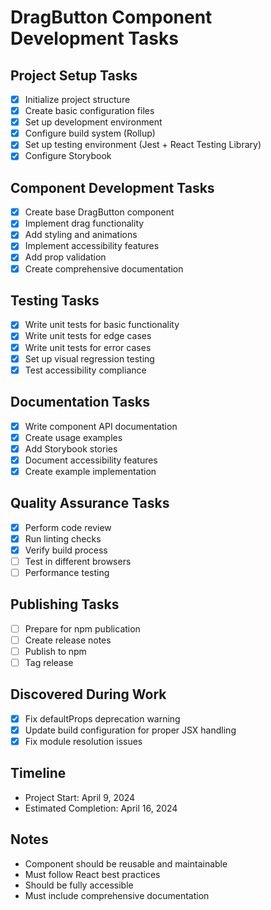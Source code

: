 # DragButton Component Development Tasks

## Project Setup Tasks
- [x] Initialize project structure
- [x] Create basic configuration files
- [x] Set up development environment
- [x] Configure build system (Rollup)
- [x] Set up testing environment (Jest + React Testing Library)
- [x] Configure Storybook

## Component Development Tasks
- [x] Create base DragButton component
- [x] Implement drag functionality
- [x] Add styling and animations
- [x] Implement accessibility features
- [x] Add prop validation
- [x] Create comprehensive documentation

## Testing Tasks
- [x] Write unit tests for basic functionality
- [x] Write unit tests for edge cases
- [x] Write unit tests for error cases
- [x] Set up visual regression testing
- [x] Test accessibility compliance

## Documentation Tasks
- [x] Write component API documentation
- [x] Create usage examples
- [x] Add Storybook stories
- [x] Document accessibility features
- [x] Create example implementation

## Quality Assurance Tasks
- [x] Perform code review
- [x] Run linting checks
- [x] Verify build process
- [ ] Test in different browsers
- [ ] Performance testing

## Publishing Tasks
- [ ] Prepare for npm publication
- [ ] Create release notes
- [ ] Publish to npm
- [ ] Tag release

## Discovered During Work
- [x] Fix defaultProps deprecation warning
- [x] Update build configuration for proper JSX handling
- [x] Fix module resolution issues

## Timeline
- Project Start: April 9, 2024
- Estimated Completion: April 16, 2024

## Notes
- Component should be reusable and maintainable
- Must follow React best practices
- Should be fully accessible
- Must include comprehensive documentation 